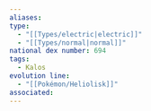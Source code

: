 ```yaml
---
aliases: 
type:
  - "[[Types/electric|electric]]"
  - "[[Types/normal|normal]]"
national dex number: 694
tags:
  - Kalos
evolution line:
  - "[[Pokémon/Heliolisk]]"
associated: 
---
```


